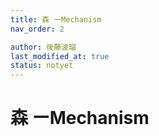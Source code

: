 ```yaml
---
title: 森 ーMechanism
nav_order: 2

author: 後藤波瑠
last_modified_at: true
status: notyet
---
```


# 森 ーMechanism
